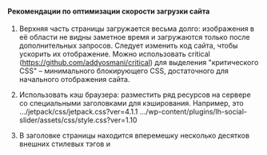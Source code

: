 ﻿#### Рекомендации по оптимизации скорости загрузки сайта


1) Верхняя часть страницы загружается весьма долго: изображения в её области не видны заметное время и загружаются только после дополнительных запросов. Следует изменить код сайта, чтобы ускорить их отображение. Можно использовать critical (https://github.com/addyosmani/critical) для выделения "критического CSS" – минимального блокирующего CSS, достаточного для начального отображения сайта.


2) Использовать кэш браузера: разместить ряд ресурсов на сервере со специальными заголовками для кэширования. Например, это
   …/jetpack/css/jetpack.css?ver=4.1.1
   …/wp-content/plugins/lh-social-slider/assets/css/style.css?ver=1.10


3) В заголовке <head> страницы находится вперемешку несколько десятков внешних стилевых тэгов <link> и <script>. Стили должны идти раньше кода сценариев.  
Стили можно собрать в один файл, некоторые стили небольшого размера – встроить в страницу. Скрипты – то же самое. Блокирующие скрипты нужно загружать асинхронно или после загрузки контента страницы. 


4) Часть кода JavaScript сайта имеет тот же вид, что и в режиме разработки. Нужно провести его минификацию и обфускацию (с помощью YUI Compressor, UglifyJS). То же самое относится к HTML – много пробелов, переносов (пустых мест). 


5) Оптимизация картинок: ряд изображений можно сжать без потерь и сэкономить до 300 КБ объема ресурсов. Возможно, доступные .jpg картинки стоит конвертировать в формат webp, который может быть на четверть легковеснее.


6) За счёт сжатия svg-файлов можно уменьшить трафик для страницы до нескольких десятков КБ.
